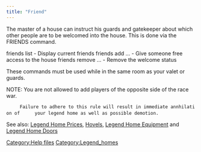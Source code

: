 ```yaml
---
title: "Friend"
---
```


The master of a house can instruct his guards and gatekeeper about which
other people are to be welcomed into the house. This is done via the
FRIENDS command.

friends list - Display current friends friends add <name1> <name2> ... -
Give someone free access to the house friends remove <name1> <name2>
... - Remove the welcome status

These commands must be used while in the same room as your valet or
guards.

NOTE: You are not allowed to add players of the opposite side of the
race war.

`     Failure to adhere to this rule will result in immediate annhilation of`
`     your legend home as well as possible demotion.`

See also: [Legend Home Prices](Legend_Home_Prices "wikilink"),
[Hovels](Hovels "wikilink"), [Legend Home
Equipment](Legend_Home_Equipment "wikilink") and [Legend Home
Doors](Legend_Home_Doors "wikilink")

[Category:Help files](Category:Help_files "wikilink")
[Category:Legend_homes](Category:Legend_homes "wikilink")